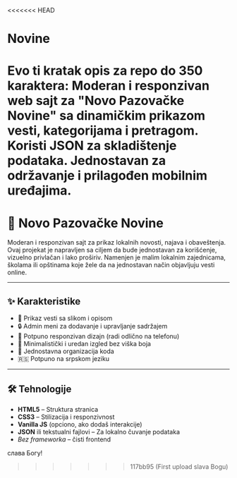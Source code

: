 <<<<<<< HEAD
# Novine
Evo ti kratak opis za repo do 350 karaktera:  **Moderan i responzivan web sajt za "Novo Pazovačke Novine" sa dinamičkim prikazom vesti, kategorijama i pretragom. Koristi JSON za skladištenje podataka. Jednostavan za održavanje i prilagođen mobilnim uređajima.**
=======
# 📰 Novo Pazovačke Novine

Moderan i responzivan sajt za prikaz lokalnih novosti, najava i obaveštenja. Ovaj projekat je napravljen sa ciljem da bude jednostavan za korišćenje, vizuelno privlačan i lako proširiv. Namenjen je malim lokalnim zajednicama, školama ili opštinama koje žele da na jednostavan način objavljuju vesti online.

---

## ✨ Karakteristike

- 📌 Prikaz vesti sa slikom i opisom
- 🔒 Admin meni za dodavanje i upravljanje sadržajem
- 📱 Potpuno responzivan dizajn (radi odlično na telefonu)
- 🎨 Minimalistički i uredan izgled bez viška boja
- 📂 Jednostavna organizacija koda
- 🇷🇸 Potpuno na srpskom jeziku

---

## 🛠️ Tehnologije

- **HTML5** – Struktura stranica
- **CSS3** – Stilizacija i responzivnost
- **Vanilla JS** (opciono, ako dodaš interakcije)
- **JSON** ili tekstualni fajlovi – Za lokalno čuvanje podataka
- *Bez frameworka* – čisti frontend

слава Богу!
>>>>>>> 117bb95 (First upload slava Bogu)
